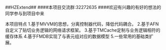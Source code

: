 ##HZExtend##
####本项目交流群:32272635
####欢迎有兴趣的有好的想法的同学参与到项目中来

本项目特点
1.基于MVVM的思想，分离控制器代码，降低代码耦合。
2.基于AFN自定义了贴切业务逻辑的网络请求框架。
3.基于TMCache定制与业务逻辑相符的缓存体系
4.基于FMDB实现了与表元组对应的数据模型
5.一些常用的基础类扩展。


